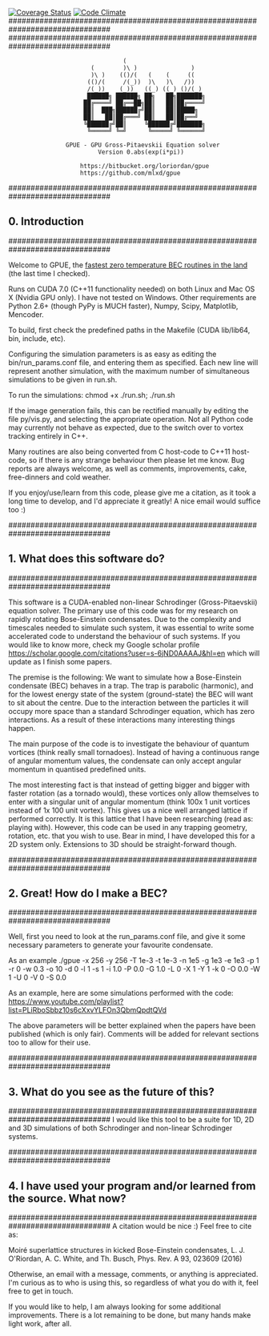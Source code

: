 [![Coverage Status](https://coveralls.io/repos/github/mlxd/GPUE/badge.svg?branch=master)](https://coveralls.io/github/mlxd/GPUE?branch=master)
[![Code Climate](https://codeclimate.com/github/mlxd/GPUE/badges/gpa.svg)](https://codeclimate.com/github/mlxd/GPUE)
###############################################################################
###############################################################################
 
                                    (
                           (        )\ )               )
                           )\ )    (()/(   (    (     ((
                          (()/(     /(_))  )\   )\   /))
                          /(_))_   (_))   ((_) ((_) ()/(_)
                          ██████╗ ██████╗ ██╗   ██╗███████╗
                         ██╔════╝ ██╔══██╗██║   ██║██╔════╝
                         ██║  ███╗██████╔╝██║   ██║█████╗
                         ██║   ██║██╔═══╝ ██║   ██║██╔══╝
                         ╚██████╔╝██║     ╚██████╔╝███████╗
                          ╚═════╝ ╚═╝      ╚═════╝ ╚══════╝

                    GPUE - GPU Gross-Pitaevskii Equation solver
                             Version 0.abs(exp(i*pi))

                        https://bitbucket.org/loriordan/gpue
                        https://github.com/mlxd/gpue

###############################################################################
## 0. Introduction
###############################################################################

Welcome to GPUE, the [fastest zero temperature BEC routines in the land](http://peterwittek.com/gpe-comparison.html) (the last time I checked).

Runs on CUDA 7.0 (C++11 functionality needed) on both Linux and Mac OS X 
(Nvidia GPU only). I have not tested on Windows. Other requirements are Python 
2.6+ (though PyPy is MUCH faster), Numpy, Scipy, Matplotlib, Mencoder.

To build, first check the predefined paths in the Makefile (CUDA lib/lib64, 
bin, include, etc).

Configuring the simulation parameters is as easy as editing the 
bin/run_params.conf file, and entering them as specified. Each new line will 
represent another simulation, with the maximum number of simultaneous
simulations to be given in run.sh.

To run the simulations:
chmod +x ./run.sh; ./run.sh

If the image generation fails, this can be rectified manually by editing the 
file py/vis.py, and selecting the appropriate operation. Not all Python code 
may currently not behave as expected, due to the switch over to vortex tracking
entirely in C++.

Many routines are also being converted from C host-code to C++11 host-code, 
so if there is any strange behaviour then please let me know. Bug reports are 
always welcome, as well as comments, improvements, cake, free-dinners and cold 
weather.

If you enjoy/use/learn from this code, please give me a citation, as it took a 
long time to develop, and I'd appreciate it greatly! A nice email would suffice 
too :)

###############################################################################
## 1. What does this software do?
###############################################################################

This software is a CUDA-enabled non-linear Schrodinger (Gross-Pitaevskii) 
equation solver. The primary use of this code was for my research on 
rapidly rotating Bose-Einstein condensates. Due to the complexity and 
timescales needed to simulate such system, it was essential to write some 
accelerated code to understand the behaviour of such systems. If you would like 
to know more, check my Google scholar profile 
<https://scholar.google.com/citations?user=s-6jND0AAAAJ&hl=en>
which will update as I finish some papers.

The premise is the following:
We want to simulate how a Bose-Einstein condensate (BEC) behaves in a trap. 
The trap is parabolic (harmonic), and for the lowest energy state of the 
system (ground-state) the BEC will want to sit about the centre. Due to the
interaction between the particles it will occupy more space than a standard 
Schrodinger equation, which has zero interactions. As a result of these 
interactions many interesting things happen.

The main purpose of the code is to investigate the behaviour of quantum 
vortices (think really small tornadoes). Instead of having a continuous 
range of angular momentum values, the condensate can only accept angular 
momentum in quantised predefined units. 

The most interesting fact is that instead of getting bigger and bigger with 
faster rotation (as a tornado would), these vortices only allow themselves 
to enter with a singular unit of angular momentum (think 100x 1 unit vortices 
instead of 1x 100 unit vortex). This gives us a nice well arranged lattice if 
performed correctly. It is this lattice that I have been researching (read as: 
playing with). However, this code can be used in any trapping geometry, 
rotation, etc. that you wish to use. Bear in mind, I have developed this for 
a 2D system only. Extensions to 3D should be straight-forward though.

###############################################################################
## 2. Great! How do I make a BEC?
###############################################################################

Well, first you need to look at the run_params.conf file, and give it some 
necessary parameters to generate your favourite condensate.

As an example
./gpue -x 256 -y 256 -T 1e-3 -t 1e-3 -n 1e5 -g 1e3 -e 1e3 -p 1 -r 0 -w 0.3 -o 10 -d 0 -l 1 -s 1 -i 1.0 -P 0.0 -G 1.0 -L 0 -X 1 -Y 1 -k 0 -O 0.0 -W 1 -U 0 -V 0 -S 0.0

As an example, here are some simulations performed with the code:
https://www.youtube.com/playlist?list=PLiRboSbbz10s6cXxvYLFOn3QbmQpdtQVd

The above parameters will be better explained when the papers have been 
published (which is only fair). Comments will be added for relevant sections 
too to allow for their use. 

###############################################################################
## 3. What do you see as the future of this?
###############################################################################
I would like this tool to be a suite for 1D, 2D and 3D simulations of both 
Schrodinger and non-linear Schrodinger systems. 

###############################################################################
## 4. I have used your program and/or learned from the source. What now?
###############################################################################
A citation would be nice :) Feel free to cite as:

Moiré superlattice structures in kicked Bose-Einstein condensates,
L. J. O'Riordan, A. C. White, and Th. Busch,
Phys. Rev. A 93, 023609 (2016)

Otherwise, an email with a message, comments, or anything is appreciated. I'm 
curious as to who is using this, so regardless of what you do with it, feel 
free to get in touch. 

If you would like to help, I am always looking for some additional improvements.
There is a lot remaining to be done, but many hands make light work, after all.
